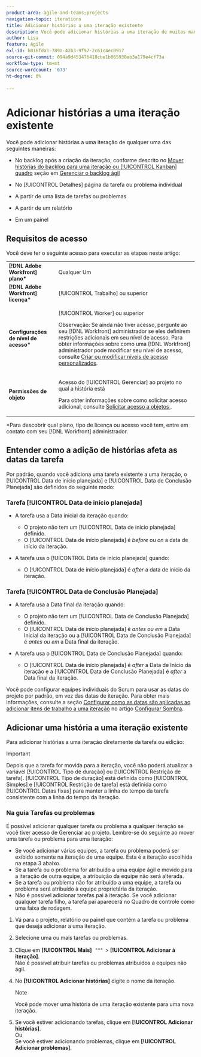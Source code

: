 ```yaml
---
product-area: agile-and-teams;projects
navigation-topic: iterations
title: Adicionar histórias a uma iteração existente
description: Você pode adicionar histórias a uma iteração de muitas maneiras.
author: Lisa
feature: Agile
exl-id: b016fda1-789a-42b3-9f97-2c61c4ec0917
source-git-commit: 094a9d453476418cbe1b065930eb3a179e4cf73a
workflow-type: tm+mt
source-wordcount: '673'
ht-degree: 0%

---
```


# Adicionar histórias a uma iteração existente

Você pode adicionar histórias a uma iteração de qualquer uma das seguintes maneiras:

* No backlog após a criação da iteração, conforme descrito no [Mover histórias do backlog para uma iteração ou [!UICONTROL Kanban] quadro](../../../agile/work-in-an-agile-environment/manage-the-agile-backlog.md#moving-stories-from-the-backlog) seção em [Gerenciar o backlog ágil](../../../agile/work-in-an-agile-environment/manage-the-agile-backlog.md)

* No [!UICONTROL Detalhes] página da tarefa ou problema individual
* A partir de uma lista de tarefas ou problemas
* A partir de um relatório
* Em um painel

## Requisitos de acesso

Você deve ter o seguinte acesso para executar as etapas neste artigo:

<table style="table-layout:auto"> 
 <col> 
 <col> 
 <tbody> 
  <tr> 
   <td role="rowheader"><strong>[!DNL Adobe Workfront] plano*</strong></td> 
   <td> <p>Qualquer Um</p> </td> 
  </tr> 
  <tr> 
   <td role="rowheader"><strong>[!DNL Adobe Workfront] licença*</strong></td> 
   <td> <p>[!UICONTROL Trabalho] ou superior</p> </td> 
  </tr> 
  <tr> 
   <td role="rowheader"><strong>Configurações de nível de acesso*</strong></td> 
   <td> <p>[!UICONTROL Worker] ou superior</p> <p>Observação: Se ainda não tiver acesso, pergunte ao seu [!DNL Workfront] administrador se eles definirem restrições adicionais em seu nível de acesso. Para obter informações sobre como uma [!DNL Workfront] administrador pode modificar seu nível de acesso, consulte <a href="../../../administration-and-setup/add-users/configure-and-grant-access/create-modify-access-levels.md" class="MCXref xref">Criar ou modificar níveis de acesso personalizados</a>.</p> </td> 
  </tr> 
  <tr> 
   <td role="rowheader"><strong>Permissões de objeto</strong></td> 
   <td> <p>Acesso do [!UICONTROL Gerenciar] ao projeto no qual a história está</p> <p>Para obter informações sobre como solicitar acesso adicional, consulte <a href="../../../workfront-basics/grant-and-request-access-to-objects/request-access.md" class="MCXref xref">Solicitar acesso a objetos </a>.</p> </td> 
  </tr> 
 </tbody> 
</table>

&#42;Para descobrir qual plano, tipo de licença ou acesso você tem, entre em contato com seu [!DNL Workfront] administrador.

## Entender como a adição de histórias afeta as datas da tarefa

Por padrão, quando você adiciona uma tarefa existente a uma iteração, o [!UICONTROL Data de início planejada] e [!UICONTROL Data de Conclusão Planejada] são definidos do seguinte modo:

### Tarefa [!UICONTROL Data de início planejada]

* A tarefa usa a Data inicial da iteração quando:

   * O projeto não tem um [!UICONTROL Data de início planejada] definido.
   * O [!UICONTROL Data de início planejada] é *before* ou *on* a data de início da iteração.

* A tarefa usa o [!UICONTROL Data de início planejada] quando:

   * O [!UICONTROL Data de início planejada] é *after* a data de início da iteração.

### Tarefa [!UICONTROL Data de Conclusão Planejada]

* A tarefa usa a Data final da iteração quando:

   * O projeto não tem um [!UICONTROL Data de Conclusão Planejada] definido.
   * O [!UICONTROL Data de início planejada] é *antes ou em* a Data Inicial da iteração ou a [!UICONTROL Data de Conclusão Planejada] é *antes ou em* a Data final da iteração.

* A tarefa usa o [!UICONTROL Data de Conclusão Planejada] quando:

   * O [!UICONTROL Data de início planejada] é *after* a Data de Início da iteração e a [!UICONTROL Data de Conclusão Planejada] é *after* a Data final da iteração.

Você pode configurar equipes individuais do Scrum para usar as datas do projeto por padrão, em vez das datas de iteração. Para obter mais informações, consulte a seção [Configurar como as datas são aplicadas ao adicionar itens de trabalho a uma iteração](../../../agile/get-started-with-agile-in-workfront/configure-scrum.md#configur5) no artigo [Configurar Sombra](../../../agile/get-started-with-agile-in-workfront/configure-scrum.md).

## Adicionar uma história a uma iteração existente

Para adicionar histórias a uma iteração diretamente da tarefa ou edição:

>[!IMPORTANT]
>
>Depois que a tarefa for movida para a iteração, você não poderá atualizar a variável [!UICONTROL Tipo de duração] ou [!UICONTROL Restrição de tarefa]. [!UICONTROL Tipo de duração] está definida como [!UICONTROL Simples] e [!UICONTROL Restrição de tarefa] está definida como [!UICONTROL Datas fixas] para manter a linha do tempo da tarefa consistente com a linha do tempo da iteração.

### Na guia Tarefas ou problemas

É possível adicionar qualquer tarefa ou problema a qualquer iteração se você tiver acesso de Gerenciar ao projeto. Lembre-se do seguinte ao mover uma tarefa ou problema para uma iteração:

* Se você adicionar várias equipes, a tarefa ou problema poderá ser exibido somente na iteração de uma equipe. Esta é a iteração escolhida na etapa 3 abaixo.
* Se a tarefa ou o problema for atribuído a uma equipe ágil e movido para a iteração de outra equipe, a atribuição da equipe não será alterada.
* Se a tarefa ou problema não for atribuído a uma equipe, a tarefa ou problema será atribuído à equipe proprietária da iteração.
* Não é possível adicionar tarefas pai à iteração. Se você adicionar qualquer tarefa filho, a tarefa pai aparecerá no Quadro de controle como uma faixa de rodagem.

1. Vá para o projeto, relatório ou painel que contém a tarefa ou problema que deseja adicionar a uma iteração.
1. Selecione uma ou mais tarefas ou problemas.
1. Clique em **[!UICONTROL Mais]** ![](assets/more-icon.png) > **[!UICONTROL Adicionar à iteração]**.\
   Não é possível atribuir tarefas ou problemas atribuídos a equipes não ágil.

1. No **[!UICONTROL Adicionar histórias]** digite o nome da iteração.

   >[!NOTE]
   >
   >Você pode mover uma história de uma iteração existente para uma nova iteração.

1. Se você estiver adicionando tarefas, clique em **[!UICONTROL Adicionar histórias]**.\
   Ou\
   Se você estiver adicionando problemas, clique em **[!UICONTROL Adicionar problemas]**.
